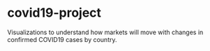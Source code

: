 # covid19-project
Visualizations to understand how markets will move with changes in confirmed COVID19 cases by country.
